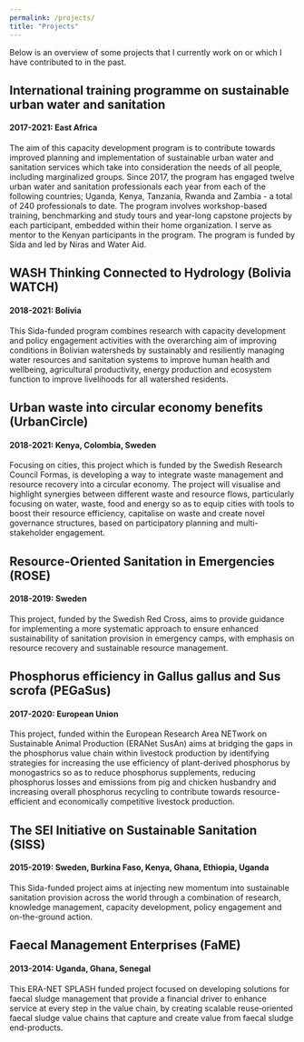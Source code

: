 ```yaml
---
permalink: /projects/
title: "Projects"
---
```


Below is an overview of some projects that I currently work on or which I have contributed to in the past.

## International training programme on sustainable urban water and sanitation
#### 2017-2021: East Africa
The aim of this capacity development program is to contribute towards improved planning and implementation of sustainable urban water and sanitation services which take into consideration the needs of all people, including marginalized groups. Since 2017, the program has engaged twelve urban water and sanitation professionals each year from each of the following countries; Uganda, Kenya, Tanzania, Rwanda and Zambia - a total of 240 professionals to date. The program involves workshop-based training, benchmarking and study tours and year-long capstone projects by each participant, embedded within their home organization. I serve as mentor to the Kenyan participants in the program. The program is funded by Sida and led by Niras and Water Aid.

## WASH Thinking Connected to Hydrology (Bolivia WATCH)
#### 2018-2021: Bolivia
This Sida-funded program combines research with capacity development and policy engagement activities with the overarching aim of improving conditions in Bolivian watersheds by sustainably and resiliently managing water resources and sanitation systems to improve human health and wellbeing, agricultural productivity, energy production and ecosystem function to improve livelihoods for all watershed residents. 

## Urban waste into circular economy benefits (UrbanCircle)
#### 2018-2021: Kenya, Colombia, Sweden
Focusing on cities, this project which is funded by the Swedish Research Council Formas, is developing a way to integrate waste management and resource recovery into a circular economy. The project will visualise and highlight synergies between different waste and resource flows, particularly focusing on water, waste, food and energy so as to equip cities with tools to boost their resource efficiency, capitalise on waste and create novel governance structures, based on participatory planning and multi-stakeholder engagement.

## Resource-Oriented Sanitation in Emergencies (ROSE)
#### 2018-2019: Sweden
This project, funded by the Swedish Red Cross, aims to provide guidance for implementing a more systematic approach to ensure enhanced sustainability of sanitation provision in emergency camps, with emphasis on resource recovery and sustainable resource management.

## Phosphorus efficiency in Gallus gallus and Sus scrofa (PEGaSus)
#### 2017-2020: European Union
This project, funded within the European Research Area NETwork on Sustainable Animal Production (ERANet SusAn) aims at bridging the gaps in the phosphorus value chain within livestock production by identifying strategies for increasing the use efficiency of plant-derived phosphorus by monogastrics so as to reduce phosphorus supplements, reducing phosphorus losses and emissions from pig and chicken husbandry and increasing overall phosphorus recycling to contribute towards resource-efficient and economically competitive livestock production.

## The SEI Initiative on Sustainable Sanitation (SISS) 
#### 2015-2019: Sweden, Burkina Faso, Kenya, Ghana, Ethiopia, Uganda
This Sida-funded project aims at injecting new momentum into sustainable sanitation provision across the world through a combination of research, knowledge management, capacity development, policy engagement and on-the-ground action. 

## Faecal Management Enterprises (FaME)
#### 2013-2014: Uganda, Ghana, Senegal
This ERA-NET SPLASH funded project focused on developing solutions for faecal sludge management that provide a financial driver to enhance service at every step in the value chain, by creating scalable reuse‑oriented faecal sludge value chains that capture and create value from faecal sludge end-products.
